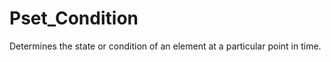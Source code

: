 # Pset_Condition

Determines the state or condition of an element at a particular point in time.<!-- end of definition -->
